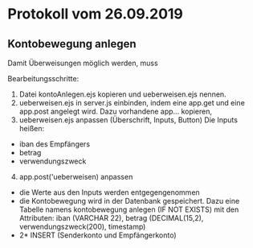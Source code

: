 # Protokoll vom 26.09.2019

## Kontobewegung anlegen

Damit Überweisungen möglich werden, muss


Bearbeitungsschritte:

1. Datei kontoAnlegen.ejs kopieren und ueberweisen.ejs nennen.
2. ueberweisen.ejs in server.js einbinden, indem eine app.get und eine app.post angelegt wird. Dazu vorhandene app... kopieren,
3. ueberweisen.ejs anpassen (Überschrift, Inputs, Button) Die Inputs heißen: 
* iban des Empfängers
* betrag
* verwendungszweck
4. app.post('ueberweisen) anpassen
* die Werte aus den Inputs werden entgegengenommen
* die Kontobewegung wird in der Datenbank gespeichert. Dazu eine Tabelle namens kontobewegung anlegen (IF NOT EXISTS) mit den Attributen: iban (VARCHAR 22), betrag (DECIMAL(15,2), verwendungszweck(200), timestamp)
* 2* INSERT (Senderkonto und Empfängerkonto) 
